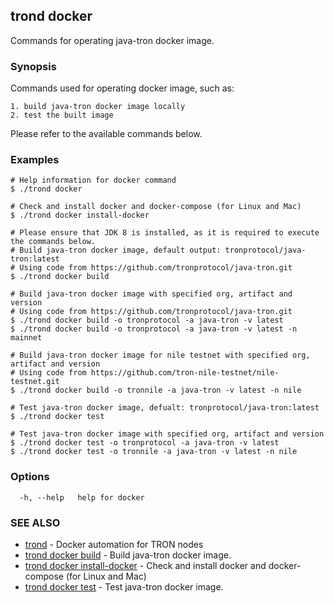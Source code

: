 ## trond docker

Commands for operating java-tron docker image.

### Synopsis

Commands used for operating docker image, such as:

	1. build java-tron docker image locally
	2. test the built image

Please refer to the available commands below.


### Examples

```
# Help information for docker command
$ ./trond docker

# Check and install docker and docker-compose (for Linux and Mac)
$ ./trond docker install-docker

# Please ensure that JDK 8 is installed, as it is required to execute the commands below.
# Build java-tron docker image, default output: tronprotocol/java-tron:latest
# Using code from https://github.com/tronprotocol/java-tron.git
$ ./trond docker build

# Build java-tron docker image with specified org, artifact and version
# Using code from https://github.com/tronprotocol/java-tron.git
$ ./trond docker build -o tronprotocol -a java-tron -v latest
$ ./trond docker build -o tronprotocol -a java-tron -v latest -n mainnet

# Build java-tron docker image for nile testnet with specified org, artifact and version
# Using code from https://github.com/tron-nile-testnet/nile-testnet.git
$ ./trond docker build -o tronnile -a java-tron -v latest -n nile

# Test java-tron docker image, defualt: tronprotocol/java-tron:latest
$ ./trond docker test

# Test java-tron docker image with specified org, artifact and version
$ ./trond docker test -o tronprotocol -a java-tron -v latest
$ ./trond docker test -o tronnile -a java-tron -v latest -n nile

```

### Options

```
  -h, --help   help for docker
```

### SEE ALSO

* [trond](trond.md)	 - Docker automation for TRON nodes
* [trond docker build](trond_docker_build.md)	 - Build java-tron docker image.
* [trond docker install-docker](trond_docker_install-docker.md)	 - Check and install docker and docker-compose (for Linux and Mac)
* [trond docker test](trond_docker_test.md)	 - Test java-tron docker image.
